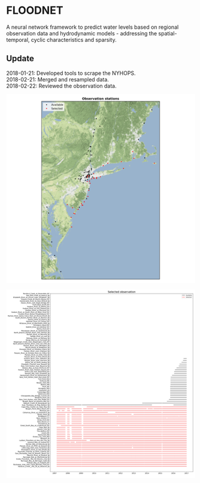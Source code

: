 # FLOODNET
A neural network framework to predict water levels based on regional observation data and hydrodynamic models - addressing the spatial-temporal, cyclic characteristics and sparsity.  
## Update
2018-01-21: Developed tools to scrape the NYHOPS.  
2018-02-21: Merged and resampled data.  
2018-02-22: Reviewed the observation data.  

![Observation stations map](https://github.com/larryyin/floodnet/blob/master/img/02_map_obs_stations.png "Observation stations map")

![Available and selected observation stations](https://github.com/larryyin/floodnet/blob/master/img/00a_available_selected_obs.png "Available and selected observation stations")

